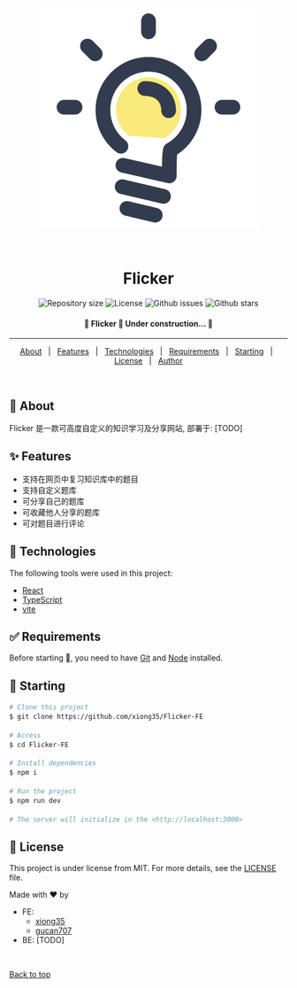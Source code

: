 <div align="center" id="top"> 
  <img src="./public/logo.svg" alt="Flicker" />

&#xa0;

  <!-- <a href="https://vitereacttypescriptstarter.netlify.app">Demo</a> -->
</div>

<h1 align="center">Flicker</h1>

<p align="center">

  <img alt="Repository size" src="https://img.shields.io/github/repo-size/xiong35/Flicker-FE?color=64EDAC">

  <img alt="License" src="https://img.shields.io/github/license/xiong35/Flicker-FE?color=64EDAC">

  <img alt="Github issues" src="https://img.shields.io/github/issues/xiong35/Flicker-FE?color=64EDAC" />

  <img alt="Github stars" src="https://img.shields.io/github/stars/xiong35/Flicker-FE?color=64EDAC" />
</p>

<!-- Status -->

<h4 align="center">
	🚧  Flicker 🚀 Under construction...  🚧
</h4>

<hr>

<p align="center">
  <a href="#dart-about">About</a> &#xa0; | &#xa0; 
  <a href="#sparkles-features">Features</a> &#xa0; | &#xa0;
  <a href="#rocket-technologies">Technologies</a> &#xa0; | &#xa0;
  <a href="#white_check_mark-requirements">Requirements</a> &#xa0; | &#xa0;
  <a href="#checkered_flag-starting">Starting</a> &#xa0; | &#xa0;
  <a href="#memo-license">License</a> &#xa0; | &#xa0;
  <a href="https://github.com/xiong35" target="_blank">Author</a>
</p>

<br>

## :dart: About

Flicker 是一款可高度自定义的知识学习及分享网站, 部署于: [TODO]

## :sparkles: Features

- 支持在网页中复习知识库中的题目
- 支持自定义题库
- 可分享自己的题库
- 可收藏他人分享的题库
- 可对题目进行评论

## :rocket: Technologies

The following tools were used in this project:

- [React](https://reactjs.org/)
- [TypeScript](https://www.typescriptlang.org/)
- [vite](https://vitejs.dev/)

## :white_check_mark: Requirements

Before starting :checkered_flag:, you need to have [Git](https://git-scm.com) and [Node](https://nodejs.org/en/) installed.

## :checkered_flag: Starting

```bash
# Clone this project
$ git clone https://github.com/xiong35/Flicker-FE

# Access
$ cd Flicker-FE

# Install dependencies
$ npm i

# Run the project
$ npm run dev

# The server will initialize in the <http://localhost:3000>
```

## :memo: License

This project is under license from MIT. For more details, see the [LICENSE](LICENSE.md) file.

Made with :heart: by

- FE:
  - <a href="https://github.com/xiong35" target="_blank">xiong35</a>
  - <a href="https://github.com/gucan707" target="_blank">gucan707</a>
- BE: [TODO]

&#xa0;

<a href="#top">Back to top</a>
